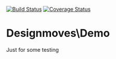 [![Build Status](https://travis-ci.org/Designmoves/Demo.svg?branch=master)](https://travis-ci.org/Designmoves/Demo)
[![Coverage Status](https://coveralls.io/repos/Designmoves/Demo/badge.svg?branch=master)](https://coveralls.io/r/Designmoves/Demo?branch=master)

# Designmoves\Demo

Just for some testing
